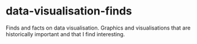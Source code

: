 # data-visualisation-finds
Finds and facts on data visualisation.
Graphics and visualisations that are historically important and that I find interesting.
